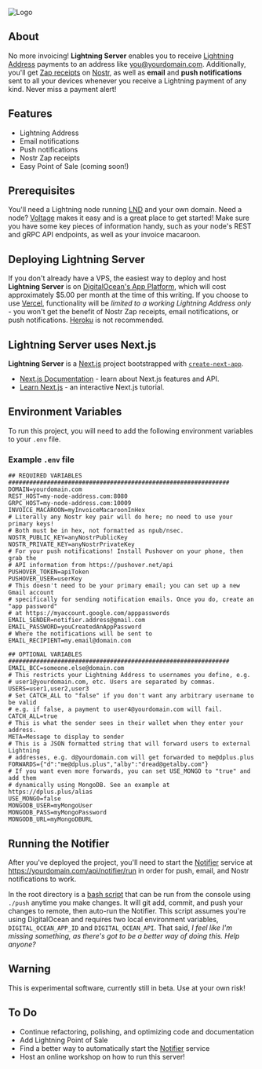 ![Logo](https://i.imgur.com/iexBI5J.jpeg)

## About

No more invoicing! **Lightning Server** enables you to receive [Lightning Address](https://lightningaddress.com) payments to an address like you@yourdomain.com. Additionally, you'll get [Zap receipts](https://github.com/nostr-protocol/nips/blob/master/57.md) on [Nostr](https://damus.io/), as well as **email** and **push notifications** sent to all your devices whenever you receive a Lightning payment of any kind. Never miss a payment alert!

## Features

- Lightning Address
- Email notifications
- Push notifications
- Nostr Zap receipts
- Easy Point of Sale (coming soon!)

## Prerequisites

You'll need a Lightning node running [LND](https://github.com/lightningnetwork/lnd) and your own domain. Need a node? [Voltage](https://voltage.cloud) makes it easy and is a great place to get started! Make sure you have some key pieces of information handy, such as your node's REST and gRPC API endpoints, as well as your invoice macaroon.

## Deploying Lightning Server

If you don't already have a VPS, the easiest way to deploy and host **Lightning Server** is on [DigitalOcean's App Platform](https://www.digitalocean.com/products/app-platform), which will cost approximately $5.00 per month at the time of this writing. If you choose to use [Vercel](https://vercel.com), functionality will be *limited to a working Lightning Address only* - you won't get the benefit of Nostr Zap receipts, email notifications, or push notifications. [Heroku](https://www.heroku.com/) is not recommended.

## Lightning Server uses Next.js

**Lightning Server** is a [Next.js](https://nextjs.org/) project bootstrapped with [`create-next-app`](https://github.com/vercel/next.js/tree/canary/packages/create-next-app).

- [Next.js Documentation](https://nextjs.org/docs) - learn about Next.js features and API.
- [Learn Next.js](https://nextjs.org/learn) - an interactive Next.js tutorial.

## Environment Variables

To run this project, you will need to add the following environment variables to your `.env` file.

### Example `.env` file

```env
## REQUIRED VARIABLES ###############################################################
DOMAIN=yourdomain.com
REST_HOST=my-node-address.com:8080
GRPC_HOST=my-node-address.com:10009
INVOICE_MACAROON=myInvoiceMacaroonInHex
# Literally any Nostr key pair will do here; no need to use your primary keys!
# Both must be in hex, not formatted as npub/nsec.
NOSTR_PUBLIC_KEY=anyNostrPublicKey
NOSTR_PRIVATE_KEY=anyNostrPrivateKey
# For your push notifications! Install Pushover on your phone, then grab the
# API information from https://pushover.net/api
PUSHOVER_TOKEN=apiToken
PUSHOVER_USER=userKey
# This doesn't need to be your primary email; you can set up a new Gmail account
# specifically for sending notification emails. Once you do, create an "app password"
# at https://myaccount.google.com/apppasswords
EMAIL_SENDER=notifier.address@gmail.com
EMAIL_PASSWORD=youCreatedAnAppPassword
# Where the notifications will be sent to
EMAIL_RECIPIENT=my.email@domain.com

## OPTIONAL VARIABLES ###############################################################
EMAIL_BCC=someone.else@domain.com
# This restricts your Lightning Address to usernames you define, e.g.
# user1@yourdomain.com, etc. Users are separated by commas.
USERS=user1,user2,user3
# Set CATCH_ALL to "false" if you don't want any arbitrary username to be valid
# e.g. if false, a payment to user4@yourdomain.com will fail.
CATCH_ALL=true
# This is what the sender sees in their wallet when they enter your address.
META=Message to display to sender
# This is a JSON formatted string that will forward users to external Lightning
# addresses, e.g. d@yourdomain.com will get forwarded to me@dplus.plus
FORWARDS={"d":"me@dplus.plus","alby":"dread@getalby.com"}
# If you want even more forwards, you can set USE_MONGO to "true" and add them
# dynamically using MongoDB. See an example at https://dplus.plus/alias
USE_MONGO=false
MONGODB_USER=myMongoUser
MONGODB_PASS=myMongoPassword
MONGODB_URL=myMongoDBURL
```

## Running the Notifier

After you've deployed the project, you'll need to start the [Notifier](https://github.com/dplusplus1024/Lightning-Server/blob/main/app/api/notifier/%5Buser%5D/route.js) service at https://yourdomain.com/api/notifier/run in order for push, email, and Nostr notifications to work.

In the root directory is a [bash script](https://github.com/dplusplus1024/Lightning-Server/blob/main/push) that can be run from the console using `./push` anytime you make changes. It will git add, commit, and push your changes to remote, then auto-run the Notifier. This script assumes you're using DigitalOcean and requires two local environment variables, `DIGITAL_OCEAN_APP_ID` and `DIGITAL_OCEAN_API`. That said, *I feel like I'm missing something, as there's got to be a better way of doing this. Help anyone?*

## Warning

This is experimental software, currently still in beta. Use at your own risk!

## To Do

- Continue refactoring, polishing, and optimizing code and documentation
- Add Lightning Point of Sale
- Find a better way to automatically start the [Notifier](https://github.com/dplusplus1024/Lightning-Server/blob/main/app/api/notifier/%5Buser%5D/route.js) service
- Host an online workshop on how to run this server!
